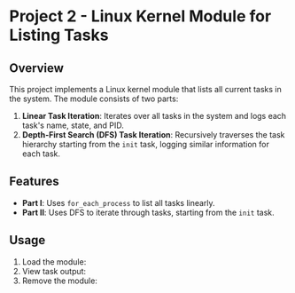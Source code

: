 # Project 2 - Linux Kernel Module for Listing Tasks

## Overview
This project implements a Linux kernel module that lists all current tasks in the system. The module consists of two parts:
1. **Linear Task Iteration**: Iterates over all tasks in the system and logs each task's name, state, and PID.
2. **Depth-First Search (DFS) Task Iteration**: Recursively traverses the task hierarchy starting from the `init` task, logging similar information for each task.

## Features
- **Part I**: Uses `for_each_process` to list all tasks linearly.
- **Part II**: Uses DFS to iterate through tasks, starting from the `init` task.

## Usage
1. Load the module:
2. View task output:  
3. Remove the module:

